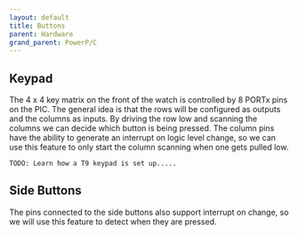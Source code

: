```yaml
---
layout: default
title: Buttons
parent: Hardware
grand_parent: PowerP/C
---
```


## Keypad
The 4 x 4 key matrix on the front of the watch is controlled by 8 PORTx pins on the PIC. The general idea is that the rows will be configured as outputs and the columns as inputs. By driving the row low and scanning the columns we can decide which button is being pressed. The column pins have the ability to generate an interrupt on logic level change, so we can use this feature to only start the column scanning when one gets pulled low.

    TODO: Learn how a T9 keypad is set up.....

## Side Buttons
The pins connected to the side buttons also support interrupt on change, so we will use this feature to detect when they are pressed.
